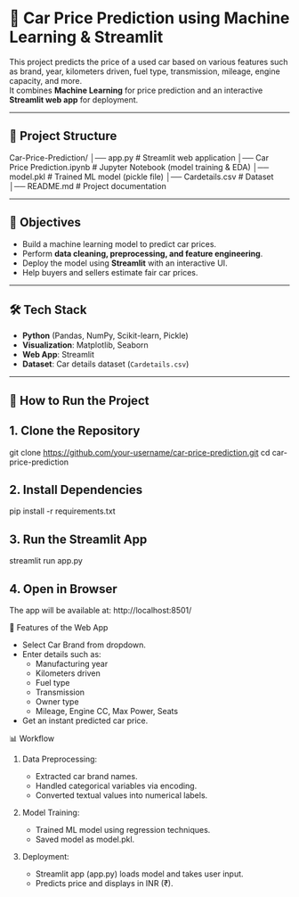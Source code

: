 # 🚗 Car Price Prediction using Machine Learning & Streamlit

This project predicts the price of a used car based on various features such as brand, year, kilometers driven, fuel type, transmission, mileage, engine capacity, and more.  
It combines **Machine Learning** for price prediction and an interactive **Streamlit web app** for deployment.

---

## 📁 Project Structure

Car-Price-Prediction/
│── app.py # Streamlit web application
│── Car Price Prediction.ipynb # Jupyter Notebook (model training & EDA)
│── model.pkl # Trained ML model (pickle file)
│── Cardetails.csv # Dataset
│── README.md # Project documentation


---

## 🎯 Objectives

- Build a machine learning model to predict car prices.
- Perform **data cleaning, preprocessing, and feature engineering**.
- Deploy the model using **Streamlit** with an interactive UI.
- Help buyers and sellers estimate fair car prices.

---

## 🛠️ Tech Stack

- **Python** (Pandas, NumPy, Scikit-learn, Pickle)
- **Visualization**: Matplotlib, Seaborn
- **Web App**: Streamlit
- **Dataset**: Car details dataset (`Cardetails.csv`)

---

## 🚀 How to Run the Project

## 1. Clone the Repository

git clone https://github.com/your-username/car-price-prediction.git
cd car-price-prediction

## 2. Install Dependencies
pip install -r requirements.txt

## 3. Run the Streamlit App
streamlit run app.py

## 4. Open in Browser
The app will be available at:
http://localhost:8501/

🧩 Features of the Web App

- Select Car Brand from dropdown.
- Enter details such as:
    - Manufacturing year
    - Kilometers driven
    - Fuel type
    - Transmission
    - Owner type
    - Mileage, Engine CC, Max Power, Seats
- Get an instant predicted car price.

📊 Workflow

1. Data Preprocessing:
    - Extracted car brand names.
    - Handled categorical variables via encoding.
    - Converted textual values into numerical labels.

2. Model Training:
    - Trained ML model using regression techniques.
    - Saved model as model.pkl.

3. Deployment:
    - Streamlit app (app.py) loads model and takes user input.
    - Predicts price and displays in INR (₹).
